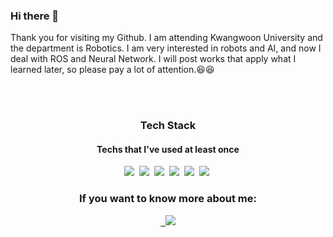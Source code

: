 ### Hi there 👋
Thank you for visiting my Github. I am attending Kwangwoon University and the department is Robotics. I am very interested in robots and AI, and now I deal with ROS and Neural Network. I will post works that apply what I learned later, so please pay a lot of attention.:laughing::laughing:



<!-- ![dIronmanb's GitHub stats](https://github-readme-stats.vercel.app/api?username=dIronmanb&show_icons=true&theme=dark)
<br>
![dIronmanb's Programming Usage Frequency](https://github-readme-stats.vercel.app/api/top-langs/?username=dIronmanb&langs_count=8) -->

<br><br>


<h3 align = "center"> Tech Stack </h3>
<h4 align = "center"> Techs that I've used at least once</h4>

<p align = "center">
  <!-- img src="https://img.shields.io/badge/python-3776AB?style=flat-square&logo=python&logoColor=white"/ -->
  <img src="https://img.shields.io/badge/python-3776AB?style=flat-square&logo=python&logoColor=white"/></a>&nbsp
  <img src="https://img.shields.io/badge/C++-00599C?style=flat-square&logo=C%2B%2B&logoColor=white"/></a>&nbsp
  <img src="https://img.shields.io/badge/C-A8B9CC?style=flat-square&logo=C&logoColor=white"/></a>&nbsp
  <img src="https://img.shields.io/badge/pytorch-EE4C2C?style=flat-square&logo=pytorch&logoColor=white"/></a>&nbsp
  <img src="https://img.shields.io/badge/tensorflow-FF6F00?style=flat-square&logo=tensorflow&logoColor=white"/></a>&nbsp
  <img src="https://img.shields.io/badge/ros-22314E?style=flat-square&logo=ros&logoColor=white"/></a>&nbsp
</p>

<h3 align = "center"> If you want to know more about me: </h3>
<p align = "center">
  <a href = "https://github.com/dIronmanb/HeeyangJung_CV/blob/main/HeeyangJung_CV.pdf">&nbsp
  <img src = "https://img.shields.io/badge/-cv-black">
</p>

  


  <!--
**dIronmanb/dIronmanb** is a ✨ _special_ ✨ repository because its `README.md` (this file) appears on your GitHub profile.

Here are some ideas to get you started:

- 🔭 I’m currently working on ...
- 🌱 I’m currently learning ...
- 👯 I’m looking to collaborate on ...
- 🤔 I’m looking for help with ...
- 💬 Ask me about ...
- 📫 How to reach me: ...
- 😄 Pronouns: ...
- ⚡ Fun fact: ...
-->

